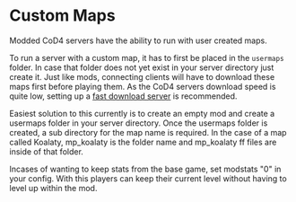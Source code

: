 # Custom Maps

Modded CoD4 servers have the ability to run with user created maps.

To run a server with a custom map, it has to first be placed in the `usermaps` folder. In case that folder does not yet exist in your server directory just create it. Just like mods, connecting clients will have to download these maps first before playing them. As the CoD4 servers download speed is quite low, setting up a [fast download server](/fast-download.md) is recommended. 





Easiest solution to this currently is to create an empty mod and create a usermaps folder in your server directory. Once the usermaps folder is created, a sub directory for the map name is required. In the case of a map called Koalaty, mp_koalaty is the folder name and mp_koalaty ff files are inside of that folder.

Incases of wanting to keep stats from the base game, set modstats "0" in your config. With this players can keep their current level without having to level up within the mod.
